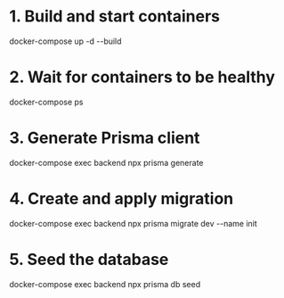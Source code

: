 # 1. Build and start containers

docker-compose up -d --build

# 2. Wait for containers to be healthy

docker-compose ps

# 3. Generate Prisma client

docker-compose exec backend npx prisma generate

# 4. Create and apply migration

docker-compose exec backend npx prisma migrate dev --name init

# 5. Seed the database

docker-compose exec backend npx prisma db seed
